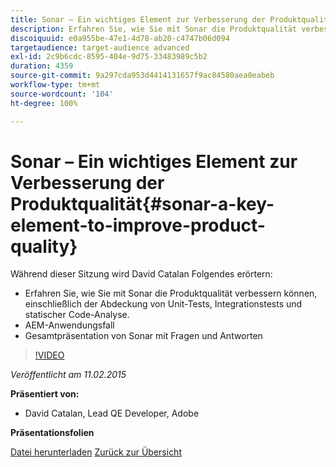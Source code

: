 ```yaml
---
title: Sonar – Ein wichtiges Element zur Verbesserung der Produktqualität
description: Erfahren Sie, wie Sie mit Sonar die Produktqualität verbessern können, einschließlich der Abdeckung von Unit-Tests, Integrationstests und statischer Code-Analyse. Lernen Sie außerdem einen AEM-Anwendungsfall kennen und erhalten Sie eine Gesamtpräsentation von Sonar mit Fragen und Antworten.
discoiquuid: e0a955be-47e1-4d78-ab20-c4747b06d094
targetaudience: target-audience advanced
exl-id: 2c9b6cdc-8595-404e-9d75-33483989c5b2
duration: 4359
source-git-commit: 9a297cda953d4414131657f9ac84580aea0eabeb
workflow-type: tm+mt
source-wordcount: '104'
ht-degree: 100%

---
```


# Sonar – Ein wichtiges Element zur Verbesserung der Produktqualität{#sonar-a-key-element-to-improve-product-quality}

Während dieser Sitzung wird David Catalan Folgendes erörtern:

* Erfahren Sie, wie Sie mit Sonar die Produktqualität verbessern können, einschließlich der Abdeckung von Unit-Tests, Integrationstests und statischer Code-Analyse.
* AEM-Anwendungsfall
* Gesamtpräsentation von Sonar mit Fragen und Antworten

>[!VIDEO](https://video.tv.adobe.com/v/19379/?quality=9)

*Veröffentlicht am 11.02.2015*

**Präsentiert von:**

* David Catalan, Lead QE Developer, Adobe

**Präsentationsfolien**

[Datei herunterladen](assets/cq-gems-on-aem-sonarqube-2015-02.pdf)
[Zurück zur Übersicht](https://helpx.adobe.com/de/experience-manager/kt/eseminars/gems/aem-index.html)
